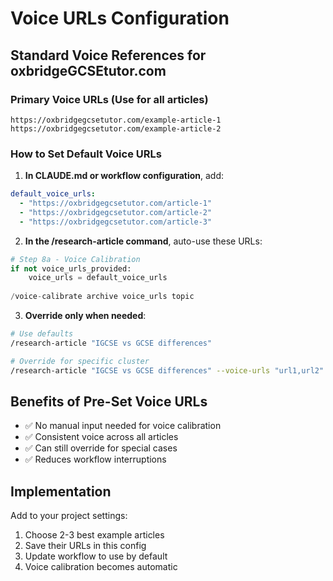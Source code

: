 # Voice URLs Configuration

## Standard Voice References for oxbridgeGCSEtutor.com

### Primary Voice URLs (Use for all articles)
```
https://oxbridgegcsetutor.com/example-article-1
https://oxbridgegcsetutor.com/example-article-2
```

### How to Set Default Voice URLs

1. **In CLAUDE.md or workflow configuration**, add:
```yaml
default_voice_urls:
  - "https://oxbridgegcsetutor.com/article-1"
  - "https://oxbridgegcsetutor.com/article-2"
  - "https://oxbridgegcsetutor.com/article-3"
```

2. **In the /research-article command**, auto-use these URLs:
```python
# Step 8a - Voice Calibration
if not voice_urls_provided:
    voice_urls = default_voice_urls
    
/voice-calibrate archive voice_urls topic
```

3. **Override only when needed**:
```bash
# Use defaults
/research-article "IGCSE vs GCSE differences"

# Override for specific cluster
/research-article "IGCSE vs GCSE differences" --voice-urls "url1,url2"
```

## Benefits of Pre-Set Voice URLs

- ✅ No manual input needed for voice calibration
- ✅ Consistent voice across all articles
- ✅ Can still override for special cases
- ✅ Reduces workflow interruptions

## Implementation

Add to your project settings:
1. Choose 2-3 best example articles
2. Save their URLs in this config
3. Update workflow to use by default
4. Voice calibration becomes automatic